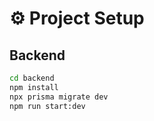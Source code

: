 # ⚙️ Project Setup

## Backend
```bash
cd backend
npm install
npx prisma migrate dev
npm run start:dev
